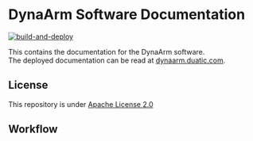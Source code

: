 # DynaArm Software Documentation

[![build-and-deploy](https://github.com/Duatic/dynaarm_software_documentation/actions/workflows/build-and-deploy.yml/badge.svg)](https://github.com/Duatic/dynaarm_software_documentation/actions/workflows/build-and-deploy.yml)

This contains the documentation for the DynaArm software. \
The deployed documentation can be read at [dynaarm.duatic.com](https://dynaarm.duatic.com). 

## License

This repository is under [Apache License 2.0](./LICENSE)

## Workflow
